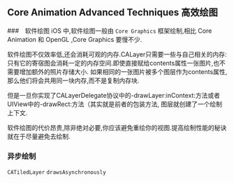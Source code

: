 ## Core Animation Advanced Techniques 高效绘图
###　软件绘图
iOS 中,软件绘图一般由 `Core Graphics` 框架绘制,相比 Core Animation 和 OpenGL ,Core Graphics
要慢不少.

软件绘图不仅效率低,还会消耗可观的内存.CALayer只需要一些与自己相关的内存:
只有它的寄宿图会消耗一定的内存空间.即使直接赋给contents属性一张图片,也不需要增加额外的照片存储大小.
如果相同的一张图片被多个图层作为contents属性,那么他们将会共用同一块内存,而不是复制内存块.

但是一旦你实现了CALayerDelegate协议中的-drawLayer:inContext:方法或者UIView中的-drawRect:方法（其实就是前者的包装方法,
图层就创建了一个绘制上下文.

软件绘图的代价昂贵,除非绝对必要,你应该避免重绘你的视图.提高绘制性能的秘诀就在于尽量避免去绘制.

### 异步绘制
`CATiledLayer` `drawsAsynchronously`
